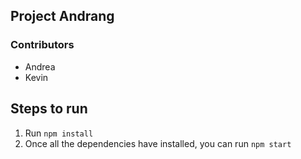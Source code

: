 ## Project Andrang

### Contributors

- Andrea
- Kevin

## Steps to run

1. Run `npm install`
2. Once all the dependencies have installed, you can run `npm start`
